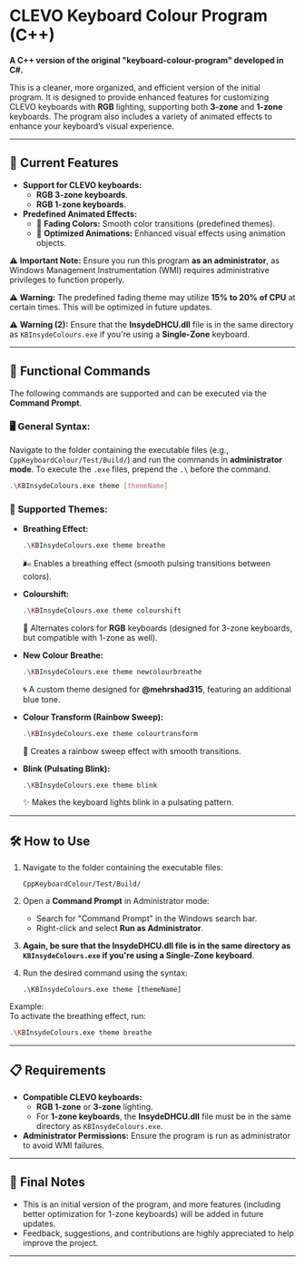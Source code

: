 # CLEVO Keyboard Colour Program (C++)

**A C++ version of the original "keyboard-colour-program" developed in C#.**

This is a cleaner, more organized, and efficient version of the initial program. It is designed to provide enhanced features for customizing CLEVO keyboards with **RGB** lighting, supporting both **3-zone** and **1-zone** keyboards. The program also includes a variety of animated effects to enhance your keyboard’s visual experience.

---

## 🎨 Current Features

- **Support for CLEVO keyboards:**
  - **RGB 3-zone keyboards**.
  - **RGB 1-zone keyboards**.
- **Predefined Animated Effects:**
  - 🌈 **Fading Colors:** Smooth color transitions (predefined themes).
  - 🎥 **Optimized Animations:** Enhanced visual effects using animation objects.

⚠️ **Important Note:** Ensure you run this program **as an administrator**, as Windows Management Instrumentation (WMI) requires administrative privileges to function properly.

⚠️ **Warning:** The predefined fading theme may utilize **15% to 20% of CPU** at certain times. This will be optimized in future updates.

⚠️ **Warning (2):** Ensure that the **InsydeDHCU.dll** file is in the same directory as `KBInsydeColours.exe` if you're using a **Single-Zone** keyboard.

---

## 🔧 Functional Commands

The following commands are supported and can be executed via the **Command Prompt**.

### 🖥️ General Syntax:
Navigate to the folder containing the executable files (e.g., `CppKeyboardColour/Test/Build/`) and run the commands in **administrator mode**. To execute the `.exe` files, prepend the `.\` before the command.

```bash
.\KBInsydeColours.exe theme [themeName]
```

### 🎨 Supported Themes:
- **Breathing Effect:**  
  ```bash
  .\KBInsydeColours.exe theme breathe
  ```
  🌬️ Enables a breathing effect (smooth pulsing transitions between colors).

- **Colourshift:**  
  ```bash
  .\KBInsydeColours.exe theme colourshift
  ```
  🔄 Alternates colors for **RGB** keyboards (designed for 3-zone keyboards, but compatible with 1-zone as well).

- **New Colour Breathe:**  
  ```bash
  .\KBInsydeColours.exe theme newcolourbreathe
  ```
  🌀 A custom theme designed for **@mehrshad315**, featuring an additional blue tone.

- **Colour Transform (Rainbow Sweep):**  
  ```bash
  .\KBInsydeColours.exe theme colourtransform
  ```
  🌈 Creates a rainbow sweep effect with smooth transitions.

- **Blink (Pulsating Blink):**  
  ```bash
  .\KBInsydeColours.exe theme blink
  ```
  ✨ Makes the keyboard lights blink in a pulsating pattern.

---

## 🛠️ How to Use

1. Navigate to the folder containing the executable files:
   ```
   CppKeyboardColour/Test/Build/
   ```

2. Open a **Command Prompt** in Administrator mode:
   - Search for "Command Prompt" in the Windows search bar.
   - Right-click and select **Run as Administrator**.

3. **Again, be sure that the **InsydeDHCU.dll** file is in the same directory as `KBInsydeColours.exe` if you're using a **Single-Zone** keyboard**.

4. Run the desired command using the syntax:
   ```
   .\KBInsydeColours.exe theme [themeName]
   ```

Example:  
To activate the breathing effect, run:
```bash
.\KBInsydeColours.exe theme breathe
```

---

## 📋 Requirements

- **Compatible CLEVO keyboards:**
  - **RGB 1-zone** or **3-zone** lighting.
  - For **1-zone keyboards**, the **InsydeDHCU.dll** file must be in the same directory as `KBInsydeColours.exe`.
- **Administrator Permissions:** Ensure the program is run as administrator to avoid WMI failures.

---

## 📌 Final Notes

- This is an initial version of the program, and more features (including better optimization for 1-zone keyboards) will be added in future updates.
- Feedback, suggestions, and contributions are highly appreciated to help improve the project.

---

